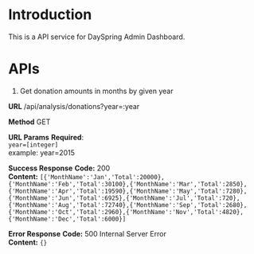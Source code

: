# Introduction

This is a API service for DaySpring Admin Dashboard.

# APIs

1. Get donation amounts in months by given year

**URL** 
/api/analysis/donations?year=:year 

**Method** 
GET 

**URL Params** 
**Required**: <br> `year=[integer]` <br> example: year=2015 

**Success Response** 
**Code:** 200 <br> **Content:** `[{'MonthName':'Jan','Total':20000},{'MonthName':'Feb','Total':30100},{'MonthName':'Mar','Total':2850},{'MonthName':'Apr','Total':19590},{'MonthName':'May','Total':7280},{'MonthName':'Jun','Total':6925},{'MonthName':'Jul','Total':720},{'MonthName':'Aug','Total':72740},{'MonthName':'Sep','Total':2680},{'MonthName':'Oct','Total':2960},{'MonthName':'Nov','Total':4820},{'MonthName':'Dec','Total':6000}]` 

**Error Response** 
**Code:** 500 Internal Server Error <br> **Content:** `{}` 


